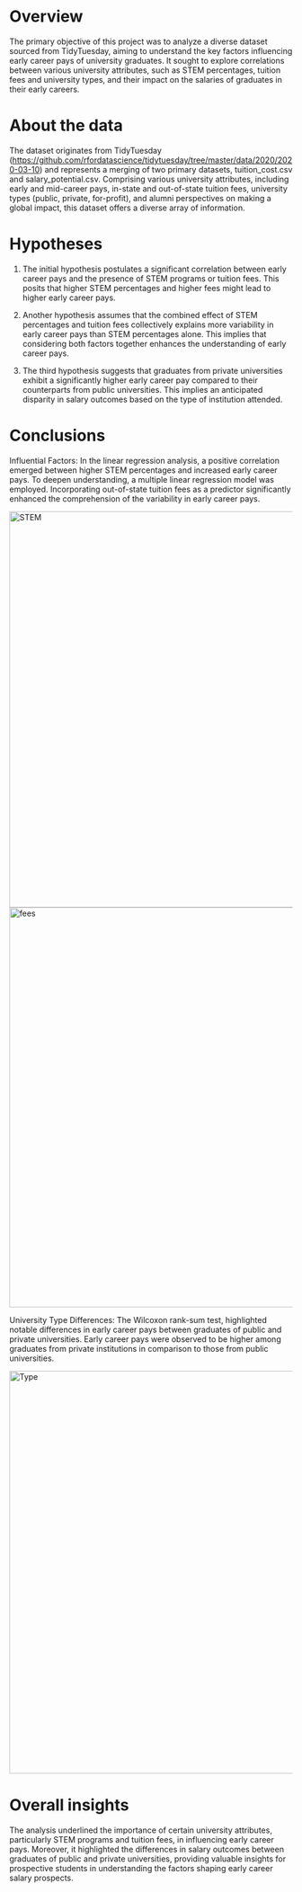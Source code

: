 # Overview
The primary objective of this project was to analyze a diverse dataset sourced from TidyTuesday, aiming to understand the key factors influencing early career pays of university graduates. It sought to explore correlations between various university attributes, such as STEM percentages, tuition fees and university types, and their impact on the salaries of graduates in their early careers.

# About the data
The dataset originates from TidyTuesday (https://github.com/rfordatascience/tidytuesday/tree/master/data/2020/2020-03-10) and represents a merging of two primary datasets, tuition_cost.csv and salary_potential.csv. Comprising various university attributes, including early and mid-career pays, in-state and out-of-state tuition fees, university types (public, private, for-profit), and alumni perspectives on making a global impact, this dataset offers a diverse array of information. 

# Hypotheses
1) The initial hypothesis postulates a significant correlation between early career pays and the presence of STEM programs or tuition fees. This posits that higher STEM percentages and higher fees might lead to higher early career pays.

2) Another hypothesis assumes that the combined effect of STEM percentages and tuition fees collectively explains more variability in early career pays than STEM percentages alone. This implies that considering both factors together enhances the understanding of early career pays.

3) The third hypothesis suggests that graduates from private universities exhibit a significantly higher early career pay compared to their counterparts from public universities. This implies an anticipated disparity in salary outcomes based on the type of institution attended.

# Conclusions
Influential Factors: In the linear regression analysis, a positive correlation emerged between higher STEM percentages and increased early career pays. To deepen understanding, a multiple linear regression model was employed. Incorporating out-of-state tuition fees as a predictor significantly enhanced the comprehension of the variability in early career pays.

<img width="705" alt="STEM" src="https://github.com/viviennagy/salary-analysis-in-r/assets/152610692/fd67e0f5-6666-4558-ac18-fdc200550c90">
<img width="712" alt="fees" src="https://github.com/viviennagy/salary-analysis-in-r/assets/152610692/a6759421-e438-4b9a-9cf6-f624589e4259">

University Type Differences: The Wilcoxon rank-sum test, highlighted notable differences in early career pays between graduates of public and private universities. Early career pays were observed to be higher among graduates from private institutions in comparison to those from public universities.

<img width="717" alt="Type" src="https://github.com/viviennagy/salary-analysis-in-r/assets/152610692/4fa95d15-1b73-45fc-87e9-e6a792f0a2a8">


# Overall insights
The analysis underlined the importance of certain university attributes, particularly STEM programs and tuition fees, in influencing early career pays. Moreover, it highlighted the differences in salary outcomes between graduates of public and private universities, providing valuable insights for prospective students in understanding the factors shaping early career salary prospects.

